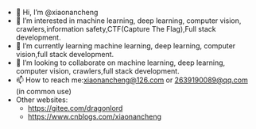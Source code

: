 - 👋 Hi, I’m @xiaonancheng
- 👀 I’m interested in machine learning, deep learning, computer vision, crawlers,information safety,CTF(Capture The Flag),Full stack development.
- 🌱 I’m currently learning machine learning, deep learning, computer vision,full stack development.
- 💞️ I’m looking to collaborate on machine learning, deep learning, computer vision, crawlers,full stack development.
- 📫 How to reach me:xiaonancheng@126.com or 2639190089@qq.com (in common use)
- Other websites:
  - https://gitee.com/dragonlord
  - https://www.cnblogs.com/xiaonancheng

<!---
xiaonancheng/xiaonancheng is a ✨ special ✨ repository because its `README.md` (this file) appears on your GitHub profile.
You can click the Preview link to take a look at your changes.
--->
